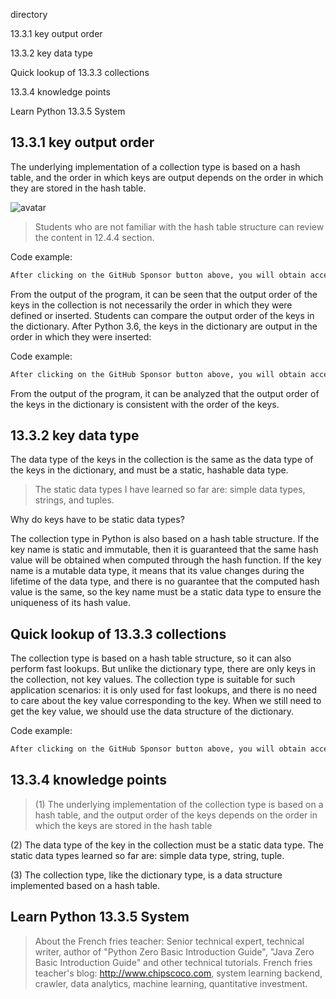 directory 

13.3.1 key output order 

13.3.2 key data type 

Quick lookup of 13.3.3 collections 

13.3.4 knowledge points 

Learn Python 13.3.5 System 

##  13.3.1 key output order 

The underlying implementation of a collection type is based on a hash table, and the order in which keys are output depends on the order in which they are stored in the hash table. 

![avatar]( ee84716de2f888a82a8719b0322d07be.png) 

>  Students who are not familiar with the hash table structure can review the content in 12.4.4 section. 

Code example: 

 ```python  
After clicking on the GitHub Sponsor button above, you will obtain access permissions to my private code repository ( https://github.com/slowlon/my_code_bar ) to view this blog code. By searching the code number of this blog, you can find the code you need, code number is: 2024020309574543774
 ```  
From the output of the program, it can be seen that the output order of the keys in the collection is not necessarily the order in which they were defined or inserted. Students can compare the output order of the keys in the dictionary. After Python 3.6, the keys in the dictionary are output in the order in which they were inserted: 

Code example: 

 ```python  
After clicking on the GitHub Sponsor button above, you will obtain access permissions to my private code repository ( https://github.com/slowlon/my_code_bar ) to view this blog code. By searching the code number of this blog, you can find the code you need, code number is: 2024020309574543774
 ```  
From the output of the program, it can be analyzed that the output order of the keys in the dictionary is consistent with the order of the keys. 

##  13.3.2 key data type 

The data type of the keys in the collection is the same as the data type of the keys in the dictionary, and must be a static, hashable data type. 

>  The static data types I have learned so far are: simple data types, strings, and tuples. 

Why do keys have to be static data types? 

The collection type in Python is also based on a hash table structure. If the key name is static and immutable, then it is guaranteed that the same hash value will be obtained when computed through the hash function. If the key name is a mutable data type, it means that its value changes during the lifetime of the data type, and there is no guarantee that the computed hash value is the same, so the key name must be a static data type to ensure the uniqueness of its hash value. 

##  Quick lookup of 13.3.3 collections 

The collection type is based on a hash table structure, so it can also perform fast lookups. But unlike the dictionary type, there are only keys in the collection, not key values. The collection type is suitable for such application scenarios: it is only used for fast lookups, and there is no need to care about the key value corresponding to the key. When we still need to get the key value, we should use the data structure of the dictionary. 

Code example: 

 ```python  
After clicking on the GitHub Sponsor button above, you will obtain access permissions to my private code repository ( https://github.com/slowlon/my_code_bar ) to view this blog code. By searching the code number of this blog, you can find the code you need, code number is: 2024020309574543774
 ```  
##  13.3.4 knowledge points 

>  (1) The underlying implementation of the collection type is based on a hash table, and the output order of the keys depends on the order in which the keys are stored in the hash table

(2) The data type of the key in the collection must be a static data type. The static data types learned so far are: simple data type, string, tuple.

(3) The collection type, like the dictionary type, is a data structure implemented based on a hash table. 

##  Learn Python 13.3.5 System 

>  About the French fries teacher: Senior technical expert, technical writer, author of "Python Zero Basic Introduction Guide", "Java Zero Basic Introduction Guide" and other technical tutorials. French fries teacher's blog: http://www.chipscoco.com, system learning backend, crawler, data analytics, machine learning, quantitative investment. 

